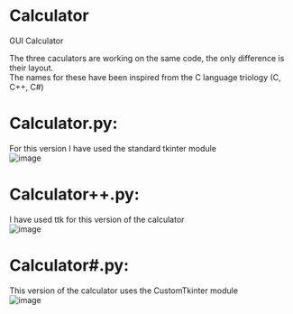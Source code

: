 # Calculator
GUI Calculator 

The three caculators are working on the same code, the only difference is their layout. <br/>
The names for these have been inspired from the C language triology (C, C++, C#)

# Calculator.py:
For this version I have used the standard tkinter module<br/>
![image](https://user-images.githubusercontent.com/77617762/198972425-c8db2538-2b0f-4c03-a081-8f0a7ccf3ff1.png)

# Calculator++.py:
I have used ttk for this version of the calculator<br/>
![image](https://user-images.githubusercontent.com/77617762/198972498-d511b495-7210-47a4-87e8-5cb7bb1d6092.png)

# Calculator#.py:
This version of the calculator uses the CustomTkinter module <br/>
![image](https://user-images.githubusercontent.com/77617762/198972569-5464e2d6-6586-4143-b67c-a304d4392409.png)

